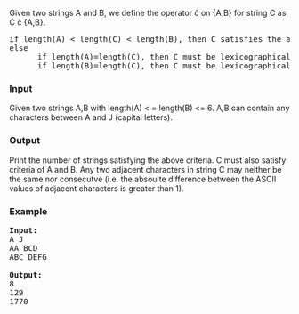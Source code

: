 <p>Given two strings A and B, we define the operator ĉ on {A,B} for string C as C ĉ {A,B}.
</p><pre>if length(A) &lt; length(C) &lt; length(B), then C satisfies the above operator.
else
      if length(A)=length(C), then C must be lexicographically greater than A.
      if length(B)=length(C), then C must be lexicographically smaller than B.
</pre> 

<h3>Input</h3>
<p>Given two strings A,B with length(A) &lt; = length(B) &lt;= 6.  A,B can contain any characters between A and J (capital letters).

</p><h3>Output</h3>
<p>Print the number of strings satisfying the above criteria.
C must also satisfy criteria of A and B. Any two adjacent
characters in string C may neither be the same nor consecutve (i.e. the absoulte difference between the ASCII values of adjacent characters is greater than 1). 

</p><h3>Example</h3>

<pre><b>Input:</b>
A J
AA BCD
ABC DEFG

<b>Output:</b>
8
129
1770

</pre>